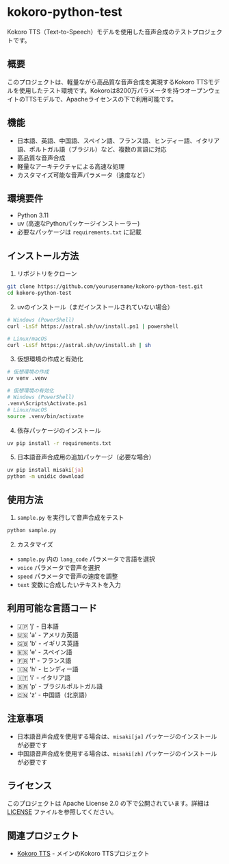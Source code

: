 # kokoro-python-test

Kokoro TTS（Text-to-Speech）モデルを使用した音声合成のテストプロジェクトです。

## 概要

このプロジェクトは、軽量ながら高品質な音声合成を実現するKokoro TTSモデルを使用したテスト環境です。Kokoroは8200万パラメータを持つオープンウェイトのTTSモデルで、Apacheライセンスの下で利用可能です。

## 機能

- 日本語、英語、中国語、スペイン語、フランス語、ヒンディー語、イタリア語、ポルトガル語（ブラジル）など、複数の言語に対応
- 高品質な音声合成
- 軽量なアーキテクチャによる高速な処理
- カスタマイズ可能な音声パラメータ（速度など）

## 環境要件

- Python 3.11
- uv (高速なPythonパッケージインストーラー)
- 必要なパッケージは `requirements.txt` に記載

## インストール方法

1. リポジトリをクローン
```bash
git clone https://github.com/yourusername/kokoro-python-test.git
cd kokoro-python-test
```

2. uvのインストール（まだインストールされていない場合）
```bash
# Windows (PowerShell)
curl -LsSf https://astral.sh/uv/install.ps1 | powershell

# Linux/macOS
curl -LsSf https://astral.sh/uv/install.sh | sh
```

3. 仮想環境の作成と有効化
```bash
# 仮想環境の作成
uv venv .venv

# 仮想環境の有効化
# Windows (PowerShell)
.venv\Scripts\Activate.ps1
# Linux/macOS
source .venv/bin/activate
```

4. 依存パッケージのインストール
```bash
uv pip install -r requirements.txt
```

5. 日本語音声合成用の追加パッケージ（必要な場合）
```bash
uv pip install misaki[ja]
python -m unidic download
```

## 使用方法

1. `sample.py` を実行して音声合成をテスト
```bash
python sample.py
```

2. カスタマイズ
- `sample.py` 内の `lang_code` パラメータで言語を選択
- `voice` パラメータで音声を選択
- `speed` パラメータで音声の速度を調整
- `text` 変数に合成したいテキストを入力

## 利用可能な言語コード

- 🇯🇵 'j' - 日本語
- 🇺🇸 'a' - アメリカ英語
- 🇬🇧 'b' - イギリス英語
- 🇪🇸 'e' - スペイン語
- 🇫🇷 'f' - フランス語
- 🇮🇳 'h' - ヒンディー語
- 🇮🇹 'i' - イタリア語
- 🇧🇷 'p' - ブラジルポルトガル語
- 🇨🇳 'z' - 中国語（北京語）

## 注意事項

- 日本語音声合成を使用する場合は、`misaki[ja]` パッケージのインストールが必要です
- 中国語音声合成を使用する場合は、`misaki[zh]` パッケージのインストールが必要です

## ライセンス

このプロジェクトは Apache License 2.0 の下で公開されています。詳細は [LICENSE](LICENSE) ファイルを参照してください。

## 関連プロジェクト

- [Kokoro TTS](https://github.com/yourusername/kokoro) - メインのKokoro TTSプロジェクト